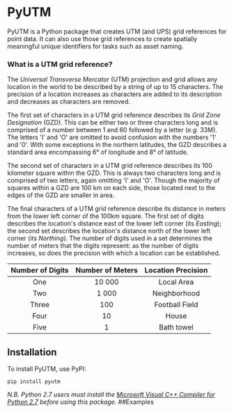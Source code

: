 # PyUTM

PyUTM is a Python package that creates UTM (and UPS) grid references for point data.
It can also use those grid references to create spatially meaningful unique identifiers for tasks such as asset naming.

### What is a UTM grid reference?

The *Universal Transverse Mercator* (UTM) projection and grid allows any location in the world to be described by a
string of up to 15 characters. The precision of a location increases as characters are added to its description and
decreases as characters are removed.

The first set of characters in a UTM grid reference describes its *Grid Zone Designation* (GZD).
This can be either two or three characters long and is comprised of a number between 1 and 60 followed by a letter
(*e.g.* 33M). The letters 'I' and 'O' are omitted to avoid confusion with the numbers '1' and '0'. With some exceptions
in the northern latitudes, the GZD describes a standard area encompassing 6° of longitude and 8° of latitude.

The second set of characters in a UTM grid reference describes its 100 kilometer square within the GZD.
This is always two characters long and is comprised of two letters, again omitting 'I' and 'O'.
Though the majority of squares within a GZD are 100 km on each side, those located next to the edges of the GZD are
smaller in area.


The final characters of a UTM grid reference describe its distance in meters from the lower left corner
of the 100km square. The first set of digits describes the location's distance east of the lower left corner
(its *Easting*); the second set describes the location's distance north of the lower left corner
(its *Northing*). The number of digits used in a set determines the number of meters that the digits
represent: as the number of digits increases, so does the precision with which a location can be established. 

Number of Digits | Number of Meters | Location Precision
:---: | :---: | :---:
One | 10 000 | Local Area
Two | 1 000 | Neighborhood
Three | 100 | Football Field
Four | 10 | House
Five | 1 | Bath towel


## Installation
To install PyUTM, use PyPI:
```
pip install pyutm
```
*N.B. Python 2.7 users must install the
[Microsoft Visual C++ Compiler for Python 2.7](https://www.microsoft.com/en-us/download/details.aspx?id=44266)
before using this package.*
##Examples
